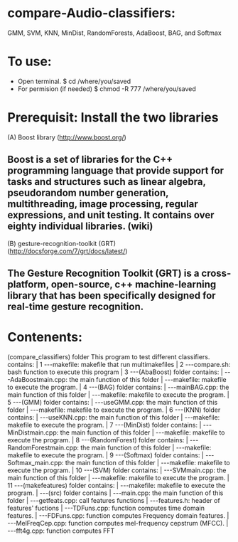 # compare-Audio-classifiers:
GMM, SVM, KNN, MinDist, RandomForests, AdaBoost, BAG, and Softmax

# To use:
* Open terminal. 
   $ cd /where/you/saved
* For permision (if needed)
   $ chmod -R 777 /where/you/saved
   
# Prerequisit: Install the two libraries

(A) Boost library (http://www.boost.org/)

Boost is a set of libraries for the C++ programming language that provide support for tasks and structures such as linear algebra, pseudorandom number generation, multithreading, image processing, regular expressions, and unit testing. It contains over eighty individual libraries. (wiki)
------------------------------------------------
(B) gesture-recognition-toolkit (GRT) (http://docsforge.com/7/grt/docs/latest/)

The Gesture Recognition Toolkit (GRT) is a cross-platform, open-source, c++ machine-learning library that has been specifically designed for real-time gesture recognition.
------------------------------------------------

# Contenents:
 (compare_classifiers) folder
     This program to test different classifiers.
     contains:
         |
    1  ---makefile: makefile that run multimakefiles 
         |
    2  ---compare.sh: bash function to execute this program
         |
    3  ---(AbaBoost) folder contains:
             |
              ---AdaBoostmain.cpp: the main function of this folder
             |
              ---makefile: makefile to execute the program.
        |
    4  ---(BAG) folder contains:
             |
              ---mainBAG.cpp: the main function of this folder
             |
              ---makefile: makefile to execute the program.
         |
    5  ---(GMM) folder contains:
             |
              ---useGMM.cpp: the main function of this folder
             |
              ---makefile: makefile to execute the program.
         |
    6  ---(KNN) folder contains:
             |
              ---useKNN.cpp: the main function of this folder
             |
              ---makefile: makefile to execute the program.
         |
    7  ---(MinDist) folder contains:
             |
              ---MinDistmain.cpp: the main function of this folder
             |
              ---makefile: makefile to execute the program.
         |
    8  ---(RandomForest) folder contains:
             |
              ---RandomForestmain.cpp: the main function of this folder
             |
              ---makefile: makefile to execute the program.
         |
    9  ---(Softmax) folder contains:
             |
              ---Softmax_main.cpp: the main function of this folder
             |
              ---makefile: makefile to execute the program.
         |
    10  ---(SVM) folder contains:
             |
              ---SVMmain.cpp: the main function of this folder
             |
              ---makefile: makefile to execute the program.
         |
    11  ---(makefeatures) folder contains:
             |
             ---makefile: makefile to execute the program.
             |
             ---(src) folder contains
                 |
                 ---main.cpp: the main function of this folder
                 |
                 ---getfeats.cpp: call features functions
                |
                 ---features.h:  header of features' fuctions
                |
                 ---TDFuns.cpp: function computes time domain features.
                |
                 ---FDFuns.cpp: function computes Frequency domain features.
                |
                 ---MelFreqCep.cpp: function computes mel-frequency cepstrum (MFCC).
                |
                 ---fft4g.cpp: function computes FFT
